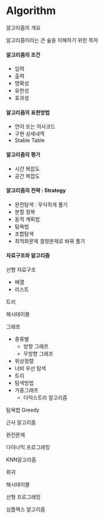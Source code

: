 # Algorithm

알고리즘의 개요

알고리즘이라는 큰 숲을 이해하기 위한 목차



#### 알고리즘의 조건

- 입력
- 출력
- 명확성
- 유한성
- 효과성



#### 알고리즘의 표현방법

- 언어 또는 의사코드
- 구현 상세내역
- Stable Table



#### 알고리즘의 평가

- 시간 복잡도
- 공간 복잡도



#### 알고리즘의 전략 : Strategy

- 완전탐색 : 무식하게 풀기
- 분할 정복
- 동적 계획법
- 탐욕법
- 조합탐색
- 최적화문제 결정문제로 바꿔 풀기



#### 자료구조와 알고리즘

선형 자료구조

- 배열
- 리스트

트리

해시테이블

그래프

- 종류별
  - 방향 그래프
  - 무방향 그래프
- 위상정렬
- 너비 우선 탐색
- 트리
- 탐색방법
- 가중그래프
  - 다익스트라 알고리즘



탐욕법 Greedy

근사 알고리즘

완전문제

다이나믹 프로그래밍

KNN알고리즘

회귀

해시테이블

선형 프로그래밍

심플렉스 알고리즘